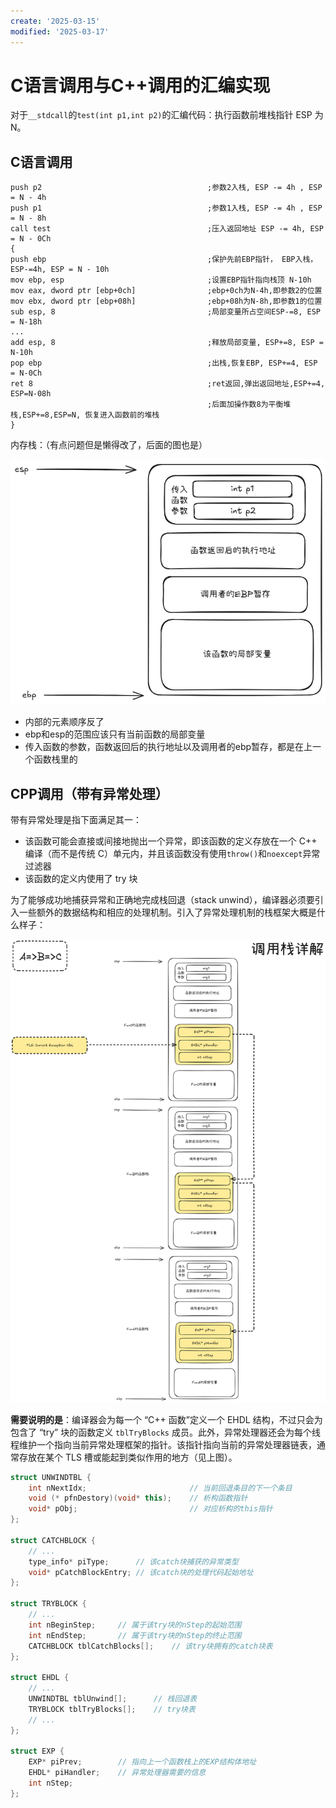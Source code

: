 ```yaml
---
create: '2025-03-15'
modified: '2025-03-17'
---
```


# C语言调用与C++调用的汇编实现

对于`__stdcall`的`test(int p1,int p2)`的汇编代码：执行函数前堆栈指针 ESP 为 N。

## C语言调用

```assembly
push p2 									;参数2入栈, ESP -= 4h , ESP = N - 4h
push p1 									;参数1入栈, ESP -= 4h , ESP = N - 8h
call test 									;压入返回地址 ESP -= 4h, ESP = N - 0Ch
{
push ebp									;保护先前EBP指针， EBP入栈， ESP-=4h, ESP = N - 10h
mov ebp, esp 								;设置EBP指针指向栈顶 N-10h
mov eax, dword ptr [ebp+0ch] 				;ebp+0ch为N-4h,即参数2的位置
mov ebx, dword ptr [ebp+08h] 				;ebp+08h为N-8h,即参数1的位置
sub esp, 8									;局部变量所占空间ESP-=8, ESP = N-18h
...
add esp, 8 									;释放局部变量, ESP+=8, ESP = N-10h
pop ebp 									;出栈,恢复EBP, ESP+=4, ESP = N-0Ch
ret 8 										;ret返回,弹出返回地址,ESP+=4, ESP=N-08h
											;后面加操作数8为平衡堆栈,ESP+=8,ESP=N, 恢复进入函数前的堆栈
}
```

内存栈：（有点问题但是懒得改了，后面的图也是）

![image-20250315141915394](./assets/image-20250315141915394.png)

* 内部的元素顺序反了
* ebp和esp的范围应该只有当前函数的局部变量
* 传入函数的参数，函数返回后的执行地址以及调用者的ebp暂存，都是在上一个函数栈里的

## CPP调用（带有异常处理）

带有异常处理是指下面满足其一：

* 该函数可能会直接或间接地抛出一个异常，即该函数的定义存放在一个 C++ 编译（而不是传统 C）单元内，并且该函数没有使用`throw()`和`noexcept`异常过滤器
* 该函数的定义内使用了 try 块

为了能够成功地捕获异常和正确地完成栈回退（stack unwind），编译器必须要引入一些额外的数据结构和相应的处理机制。引入了异常处理机制的栈框架大概是什么样子：

![image-20250315144244578](./assets/image-20250315144244578.png)

**需要说明的是**：编译器会为每一个 “C++ 函数”定义一个 EHDL 结构，不过只会为包含了 “try” 块的函数定义 `tblTryBlocks` 成员。此外，异常处理器还会为每个线程维护一个指向当前异常处理框架的指针。该指针指向当前的异常处理器链表，通常存放在某个 TLS 槽或能起到类似作用的地方（见上图）。

```C++
struct UNWINDTBL {
    int nNextIdx;						// 当前回退条目的下一个条目
    void (* pfnDestory)(void* this);	// 析构函数指针
    void* pObj;							// 对应析构的this指针
};

struct CATCHBLOCK {
	// ...
    type_info* piType;		// 该catch块捕获的异常类型
    void* pCatchBlockEntry;	// 该catch块的处理代码起始地址
};

struct TRYBLOCK {
	// ...
    int nBeginStep;		// 属于该try块的nStep的起始范围
    int nEndStep;		// 属于该try块的nStep的终止范围
    CATCHBLOCK tblCatchBlocks[];	// 该try块拥有的catch块表
};

struct EHDL {
    // ...
    UNWINDTBL tblUnwind[];		// 栈回退表
    TRYBLOCK tblTryBlocks[];	// try块表
    // ...
};

struct EXP {
    EXP* piPrev;		// 指向上一个函数栈上的EXP结构体地址
    EHDL* piHandler;	// 异常处理器需要的信息
    int nStep;
};
```